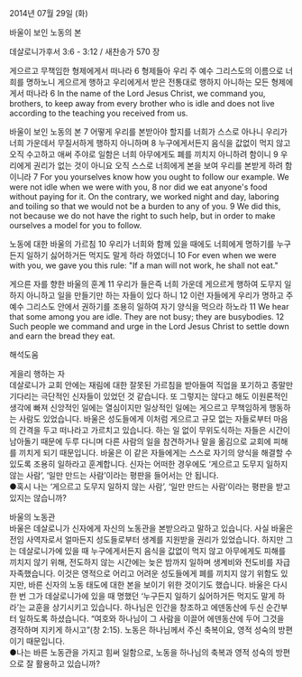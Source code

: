 2014년 07월 29일 (화)

바울이 보인 노동의 본



데살로니가후서 3:6 - 3:12 / 새찬송가 570 장


게으르고 무책임한 형제에게서 떠나라 
6 형제들아 우리 주 예수 그리스도의 이름으로 너희를 명하노니 게으르게 행하고 우리에게서 받은 전통대로 행하지 아니하는 모든 형제에게서 떠나라
6 In the name of the Lord Jesus Christ, we command you, brothers, to keep away from every brother who is idle and does not live according to the teaching you received from us.

바울이 보인 노동의 본 
7 어떻게 우리를 본받아야 할지를 너희가 스스로 아나니 우리가 너희 가운데서 무질서하게 행하지 아니하며 8 누구에게서든지 음식을 값없이 먹지 않고 오직 수고하고 애써 주야로 일함은 너희 아무에게도 폐를 끼치지 아니하려 함이니 9 우리에게 권리가 없는 것이 아니요 오직 스스로 너희에게 본을 보여 우리를 본받게 하려 함이니라
7 For you yourselves know how you ought to follow our example. We were not idle when we were with you, 8 nor did we eat anyone's food without paying for it. On the contrary, we worked night and day, laboring and toiling so that we would not be a burden to any of you. 9 We did this, not because we do not have the right to such help, but in order to make ourselves a model for you to follow.

노동에 대한 바울의 가르침 
10 우리가 너희와 함께 있을 때에도 너희에게 명하기를 누구든지 일하기 싫어하거든 먹지도 말게 하라 하였더니
10 For even when we were with you, we gave you this rule: "If a man will not work, he shall not eat." 

게으른 자를 향한 바울의 훈계 
11 우리가 들은즉 너희 가운데 게으르게 행하여 도무지 일하지 아니하고 일을 만들기만 하는 자들이 있다 하니 12 이런 자들에게 우리가 명하고 주 예수 그리스도 안에서 권하기를 조용히 일하여 자기 양식을 먹으라 하노라
11 We hear that some among you are idle. They are not busy; they are busybodies. 12 Such people we command and urge in the Lord Jesus Christ to settle down and earn the bread they eat.

해석도움





게을리 행하는 자  
데살로니가 교회 안에는 재림에 대한 잘못된 가르침을 받아들여 직업을 포기하고 종말만 기다리는 극단적인 신자들이 있었던 것 같습니다. 또 그렇지는 않다고 해도 이원론적인 생각에 빠져 신앙적인 일에는 열심이지만 일상적인 일에는 게으르고 무책임하게 행동하는 사람도 있었습니다. 바울은 성도들에게 이처럼 게으르고 규모 없는 자들로부터 마음의 간격을 두고 떠나라고 가르치고 있습니다. 하는 일 없이 무위도식하는 자들은 시간이 남아돌기 때문에 두루 다니며 다른 사람의 일을 참견하거나 말을 옮김으로 교회에 피해를 끼치게 되기 때문입니다. 바울은 이 같은 자들에게는 스스로 자기의 양식을 해결할 수 있도록 조용히 일하라고 훈계합니다. 신자는 어떠한 경우에도 ‘게으르고 도무지 일하지 않는 사람’, ‘일만 만드는 사람’이라는 평판을 들어서는 안 됩니다.  
●혹시 나는 ‘게으르고 도무지 일하지 않는 사람’, ‘일만 만드는 사람’이라는 평판을 받고 있지는 않습니까?

바울의 노동관  
바울은 데살로니가 신자에게 자신의 노동관을 본받으라고 말하고 있습니다. 사실 바울은 전임 사역자로서 얼마든지 성도들로부터 생계를 지원받을 권리가 있었습니다. 하지만 그는 데살로니가에 있을 때 누구에게서든지 음식을 값없이 먹지 않고 아무에게도 피해를 끼치지 않기 위해, 전도하지 않는 시간에는 늦은 밤까지 일하며 생계비와 전도비를 자급자족했습니다. 이것은 영적으로 어리고 어려운 성도들에게 폐를 끼치지 않기 위함도 있지만, 바른 신자의 노동 태도에 대한 본을 보이기 위한 것이기도 했습니다. 바울은 다시 한 번 그가 데살로니가에 있을 때 명했던 ‘누구든지 일하기 싫어하거든 먹지도 말게 하라’는 교훈을 상기시키고 있습니다. 하나님은 인간을 창조하고 에덴동산에 두신 순간부터 일하도록 하셨습니다. “여호와 하나님이 그 사람을 이끌어 에덴동산에 두어 그것을 경작하며 지키게 하시고”(창 2:15). 노동은 하나님께서 주신 축복이요, 영적 성숙의 방편이기 때문입니다.  
●나는 바른 노동관을 가지고 힘써 일함으로, 노동을 하나님의 축복과 영적 성숙의 방편으로 잘 활용하고 있습니까?